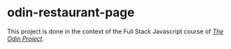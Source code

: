 # odin-restaurant-page

This project is done in the context of the Full Stack Javascript course of [*The Odin Project*](https://www.theodinproject.com/).
